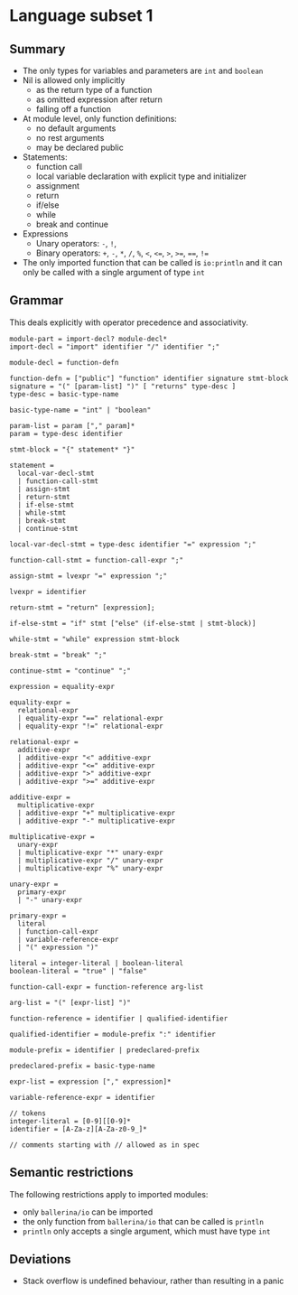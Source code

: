 # Language subset 1

## Summary

* The only types for variables and parameters are `int` and `boolean`
* Nil is allowed only implicitly
   * as the return type of a function
   * as omitted expression after return
   * falling off a function
* At module level, only function definitions:
   * no default arguments
   * no rest arguments
   * may be declared public
* Statements:
   * function call
   * local variable declaration with explicit type and initializer
   * assignment
   * return
   * if/else
   * while
   * break and continue
* Expressions
   * Unary operators: `-`, `!`, 
   * Binary operators: `+`, `-`, `*`, `/`, `%`, `<`, `<=`, `>`, `>=`, `==`, `!=`
* The only imported function that can be called is `io:println` and
  it can only be called with a single argument of type `int`


## Grammar

This deals explicitly with operator precedence and associativity.

```
module-part = import-decl? module-decl*
import-decl = "import" identifier "/" identifier ";"

module-decl = function-defn

function-defn = ["public"] "function" identifier signature stmt-block
signature = "(" [param-list] ")" [ "returns" type-desc ]
type-desc = basic-type-name

basic-type-name = "int" | "boolean"

param-list = param ["," param]*
param = type-desc identifier

stmt-block = "{" statement* "}"

statement =
  local-var-decl-stmt
  | function-call-stmt
  | assign-stmt
  | return-stmt
  | if-else-stmt
  | while-stmt
  | break-stmt
  | continue-stmt

local-var-decl-stmt = type-desc identifier "=" expression ";"

function-call-stmt = function-call-expr ";"

assign-stmt = lvexpr "=" expression ";"

lvexpr = identifier 

return-stmt = "return" [expression];

if-else-stmt = "if" stmt ["else" (if-else-stmt | stmt-block)]

while-stmt = "while" expression stmt-block

break-stmt = "break" ";"

continue-stmt = "continue" ";"

expression = equality-expr

equality-expr =
  relational-expr
  | equality-expr "==" relational-expr
  | equality-expr "!=" relational-expr

relational-expr =
  additive-expr
  | additive-expr "<" additive-expr
  | additive-expr "<=" additive-expr
  | additive-expr ">" additive-expr
  | additive-expr ">=" additive-expr

additive-expr =
  multiplicative-expr
  | additive-expr "+" multiplicative-expr
  | additive-expr "-" multiplicative-expr

multiplicative-expr =
  unary-expr
  | multiplicative-expr "*" unary-expr
  | multiplicative-expr "/" unary-expr
  | multiplicative-expr "%" unary-expr

unary-expr =
  primary-expr
  | "-" unary-expr

primary-expr =
  literal
  | function-call-expr
  | variable-reference-expr
  | "(" expression ")"

literal = integer-literal | boolean-literal
boolean-literal = "true" | "false"

function-call-expr = function-reference arg-list

arg-list = "(" [expr-list] ")"

function-reference = identifier | qualified-identifier

qualified-identifier = module-prefix ":" identifier

module-prefix = identifier | predeclared-prefix

predeclared-prefix = basic-type-name

expr-list = expression ["," expression]*

variable-reference-expr = identifier

// tokens
integer-literal = [0-9][[0-9]*
identifier = [A-Za-z][A-Za-z0-9_]*

// comments starting with // allowed as in spec
```

## Semantic restrictions

The following restrictions apply to imported modules:

* only `ballerina/io` can be imported
* the only function from `ballerina/io` that can be called is `println`
* `println` only accepts a single argument, which must have type `int`

## Deviations

* Stack overflow is undefined behaviour, rather than resulting in a panic
